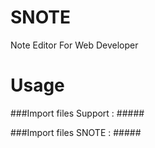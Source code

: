 # SNOTE
Note Editor For Web Developer

# Usage
###Import files Support :
#####<link rel="stylesheet" href="https://maxcdn.bootstrapcdn.com/bootstrap/4.3.1/css/bootstrap.min.css">
<script src="https://ajax.googleapis.com/ajax/libs/jquery/3.4.1/jquery.min.js"></script>

###Import files SNOTE :
#####<link rel="stylesheet" href="/SNOTE/s-note.css">
<script src="https:/SNOTE/s-note.js"></script>
